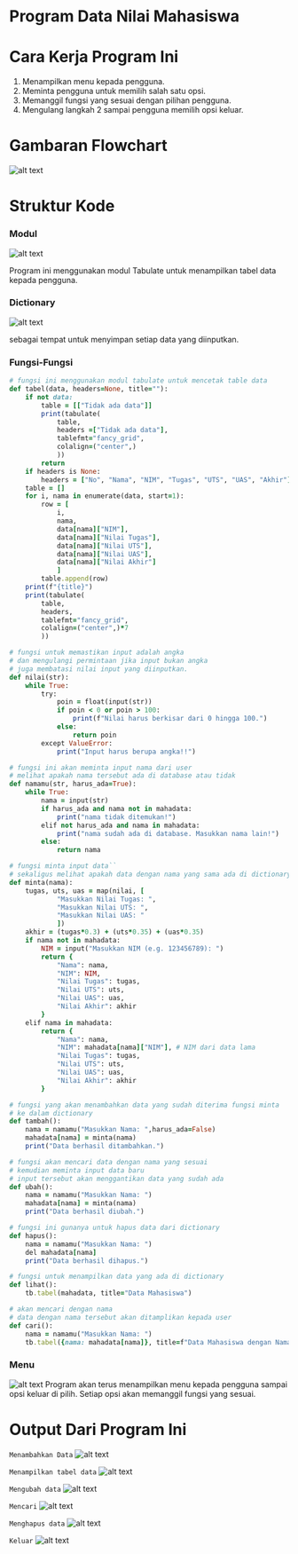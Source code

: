 # Program Data Nilai Mahasiswa


# Cara Kerja Program Ini
1. Menampilkan menu kepada pengguna.
2. Meminta pengguna untuk memilih salah satu opsi.
3. Memanggil fungsi yang sesuai dengan pilihan pengguna.
4. Mengulang langkah 2 sampai pengguna memilih opsi keluar.

# Gambaran Flowchart
![alt text](gambar/flowchrtp5.png)

# Struktur Kode

### Modul
![alt text](gambar/tabul.png)

Program ini menggunakan modul Tabulate untuk menampilkan tabel data kepada pengguna.

### Dictionary
![alt text](gambar/dictionary.png)

sebagai tempat untuk menyimpan setiap data yang diinputkan.

### Fungsi-Fungsi
```ruby
# fungsi ini menggunakan modul tabulate untuk mencetak table data
def tabel(data, headers=None, title=""):
    if not data: 
        table = [["Tidak ada data"]]
        print(tabulate(
            table, 
            headers =["Tidak ada data"], 
            tablefmt="fancy_grid", 
            colalign=("center",)
            ))
        return
    if headers is None:
        headers = ["No", "Nama", "NIM", "Tugas", "UTS", "UAS", "Akhir"]
    table = []
    for i, nama in enumerate(data, start=1):
        row = [
            i, 
            nama, 
            data[nama]["NIM"], 
            data[nama]["Nilai Tugas"], 
            data[nama]["Nilai UTS"], 
            data[nama]["Nilai UAS"], 
            data[nama]["Nilai Akhir"]
            ]
        table.append(row)
    print(f"{title}")
    print(tabulate(
        table, 
        headers, 
        tablefmt="fancy_grid", 
        colalign=("center",)*7
        ))
```
```ruby
# fungsi untuk memastikan input adalah angka
# dan mengulangi permintaan jika input bukan angka
# juga membatasi nilai input yang diinputkan.
def nilai(str):
    while True:
        try:
            poin = float(input(str))
            if poin < 0 or poin > 100:
                print(f"Nilai harus berkisar dari 0 hingga 100.")
            else:
                return poin
        except ValueError:
            print("Input harus berupa angka!!")    
```
```ruby               
# fungsi ini akan meminta input nama dari user
# melihat apakah nama tersebut ada di database atau tidak
def namamu(str, harus_ada=True):
    while True:
        nama = input(str)
        if harus_ada and nama not in mahadata:
            print("nama tidak ditemukan!")
        elif not harus_ada and nama in mahadata:
            print("nama sudah ada di database. Masukkan nama lain!")
        else:
            return nama  
```
```ruby         
# fungsi minta input data``
# sekaligus melihat apakah data dengan nama yang sama ada di dictionary   
def minta(nama):
    tugas, uts, uas = map(nilai, [
            "Masukkan Nilai Tugas: ", 
            "Masukkan Nilai UTS: ", 
            "Masukkan Nilai UAS: "
            ])
    akhir = (tugas*0.3) + (uts*0.35) + (uas*0.35)
    if nama not in mahadata:
        NIM = input("Masukkan NIM (e.g. 123456789): ")
        return {
            "Nama": nama,
            "NIM": NIM,
            "Nilai Tugas": tugas,
            "Nilai UTS": uts,
            "Nilai UAS": uas,
            "Nilai Akhir": akhir
        }
    elif nama in mahadata:
        return {
            "Nama": nama,
            "NIM": mahadata[nama]["NIM"], # NIM dari data lama
            "Nilai Tugas": tugas,
            "Nilai UTS": uts,
            "Nilai UAS": uas,
            "Nilai Akhir": akhir
        }
```
```ruby  
# fungsi yang akan menambahkan data yang sudah diterima fungsi minta
# ke dalam dictionary
def tambah():
    nama = namamu("Masukkan Nama: ",harus_ada=False)
    mahadata[nama] = minta(nama)
    print("Data berhasil ditambahkan.")
```  
```ruby
# fungsi akan mencari data dengan nama yang sesuai
# kemudian meminta input data baru
# input tersebut akan menggantikan data yang sudah ada
def ubah():
    nama = namamu("Masukkan Nama: ")
    mahadata[nama] = minta(nama)
    print("Data berhasil diubah.")
```
```ruby    
# fungsi ini gunanya untuk hapus data dari dictionary
def hapus():
    nama = namamu("Masukkan Nama: ")
    del mahadata[nama]
    print("Data berhasil dihapus.")
```
```ruby  
# fungsi untuk menampilkan data yang ada di dictionary
def lihat():
    tb.tabel(mahadata, title="Data Mahasiswa") 
```
```ruby
# akan mencari dengan nama
# data dengan nama tersebut akan ditamplikan kepada user
def cari():
    nama = namamu("Masukkan Nama: ")
    tb.tabel({nama: mahadata[nama]}, title=f"Data Mahasiswa dengan Nama {nama}")
```


### Menu
![alt text](gambar/iloopmenu.png)
Program akan terus menampilkan menu kepada pengguna sampai opsi keluar di pilih. Setiap opsi akan memanggil fungsi yang sesuai.


# Output Dari Program Ini
```Menambahkan Data```
![alt text](gambar/tambah.png)


```Menampilkan tabel data```
![alt text](gambar/tampilkan.png)


```Mengubah data```
![alt text](gambar/tamhab.png)


```Mencari```
![alt text](gambar/maci.png)
 

```Menghapus data```
![alt text](gambar/haappap.png)


```Keluar```
![alt text](gambar/keluar.png)
